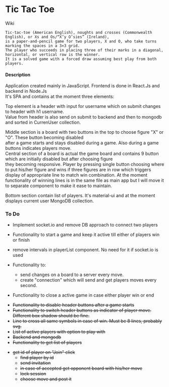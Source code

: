 # Tic Tac Toe

Wiki

```
Tic-tac-toe (American English), noughts and crosses (Commonwealth English), or Xs and Os/“X’y O’sies” (Ireland),
is a paper-and-pencil game for two players, X and O, who take turns marking the spaces in a 3×3 grid.
The player who succeeds in placing three of their marks in a diagonal, horizontal, or vertical row is the winner.
It is a solved game with a forced draw assuming best play from both players.
```

#### Description

Application created mainly in JavaScript. Frontend is done in React.Js and backend in Node.Js\
It's SPA and contains at the moment three elements:

Top element is a header with input for username which on submit changes to header with h1 username.\
Value from header is also send on submit to backend and then to mongodb and sorted in CurrenUser collection.

Middle section is a board with two buttons in the top to choose figure "X" or "O". These button becoming disabled\
after a game starts and stays disabled during a game. Also during a game buttons indicates players move.\
Central section of a board is actual the game board and contains 9 button which are initially disabled but after choosing figure\
they becoming responsive. Player by pressing single button choosing where to put his/her figure and wins if three figures are in row which triggers display of appropriate line to match win combination.
At the moment functionality of winning lines is in the same file as main app but I will move it to separate component to make it ease to maintain.

Bottom section contain list of players. It's material-ui and at the moment displays current user MongoDB collection.

### To Do

- Implement socket.io and remove DB approach to connect two players
- Functionality to start a game and keep it active till either of players win or finish
- remove intervals in playerList component. No need for it if socket.io is used

- Functionality to:
  - send changes on a board to a server every move.
  - create "connection" which will send and get players moves every second.
- Functionality to close a active game in case either player win or end

* <s>Functionality to disable header buttons after a game starts
* Functionality to switch header buttons as indicator of player move. Different box shadow should be fine.
* Line to cross all same symbols in case of win. Must be 8 lines, probably svg.
* List of active players with option to play with
* Backend and mongodb
* Functionality to get list of players

- get id of player on "Join" click
  - find player by id
  - send invitation
  - in case of accepted get opponent board with his/her move
  - lock session
  - choose move and post it</s>
